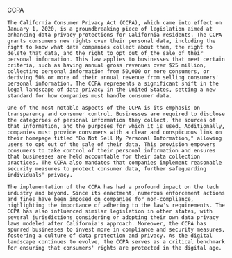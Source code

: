 CCPA
	
	The California Consumer Privacy Act (CCPA), which came into effect on January 1, 2020, is a groundbreaking piece of legislation aimed at enhancing data privacy protections for California residents. The CCPA grants consumers new rights over their personal data, including the right to know what data companies collect about them, the right to delete that data, and the right to opt out of the sale of their personal information. This law applies to businesses that meet certain criteria, such as having annual gross revenues over $25 million, collecting personal information from 50,000 or more consumers, or deriving 50% or more of their annual revenue from selling consumers' personal information. The CCPA represents a significant shift in the legal landscape of data privacy in the United States, setting a new standard for how companies must handle consumer data.
	
	One of the most notable aspects of the CCPA is its emphasis on transparency and consumer control. Businesses are required to disclose the categories of personal information they collect, the sources of that information, and the purposes for which it is used. Additionally, companies must provide consumers with a clear and conspicuous link on their homepage titled "Do Not Sell My Personal Information," allowing users to opt out of the sale of their data. This provision empowers consumers to take control of their personal information and ensures that businesses are held accountable for their data collection practices. The CCPA also mandates that companies implement reasonable security measures to protect consumer data, further safeguarding individuals' privacy.
	
	The implementation of the CCPA has had a profound impact on the tech industry and beyond. Since its enactment, numerous enforcement actions and fines have been imposed on companies for non-compliance, highlighting the importance of adhering to the law's requirements. The CCPA has also influenced similar legislation in other states, with several jurisdictions considering or adopting their own data privacy laws modeled after California's approach. Moreover, the CCPA has spurred businesses to invest more in compliance and security measures, fostering a culture of data protection and privacy. As the digital landscape continues to evolve, the CCPA serves as a critical benchmark for ensuring that consumers' rights are protected in the digital age.